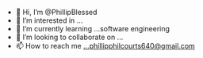 - 👋 Hi, I’m @PhillipBlessed
- 👀 I’m interested in ...
- 🌱 I’m currently learning ...software engineering
- 💞️ I’m looking to collaborate on ...
- 📫 How to reach me ...phillipphilcourts640@gmail.com

<!---
PhillipBle/PhillipBle is a ✨ special ✨ repository because its `README.md` (this file) appears on your GitHub profile.
You can click the Preview link to take a look at your changes.
--->
